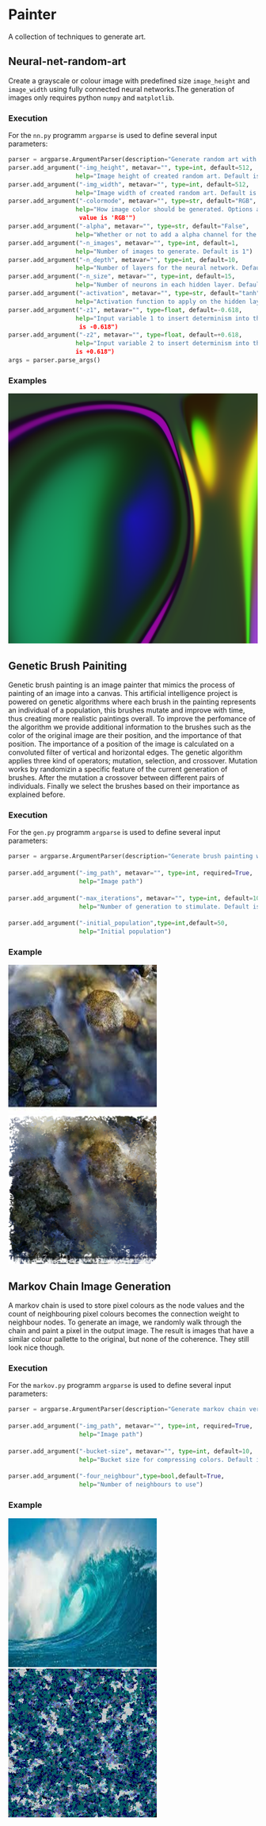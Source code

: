 # Painter

A collection of techniques to generate art.

## Neural-net-random-art

Create a grayscale or colour image with predefined size `image_height` and `image_width` using fully connected neural networks.The generation of images only requires python `numpy` and `matplotlib`.

### Execution

For the `nn.py` programm `argparse` is used to define several input parameters:

```python 
parser = argparse.ArgumentParser(description="Generate random art with a deep neural network")
parser.add_argument("-img_height", metavar="", type=int, default=512,
                   help="Image height of created random art. Default is 512") 
parser.add_argument("-img_width", metavar="", type=int, default=512,
                   help="Image width of created random art. Default is 512") 
parser.add_argument("-colormode", metavar="", type=str, default="RGB",
                   help="How image color should be generated. Options are ['BW', 'RGB', 'HSV', 'HSL']. By default this
                    value is 'RGB'")    
parser.add_argument("-alpha", metavar="", type=str, default="False",
                   help="Whether or not to add a alpha channel for the image. Default is False")
parser.add_argument("-n_images", metavar="", type=int, default=1,
                   help="Number of images to generate. Default is 1")    
parser.add_argument("-n_depth", metavar="", type=int, default=10,
                   help="Number of layers for the neural network. Default is 10") 
parser.add_argument("-n_size", metavar="", type=int, default=15,
                   help="Number of neurons in each hidden layer. Default is 15")
parser.add_argument("-activation", metavar="", type=str, default="tanh",
                   help="Activation function to apply on the hidden layers. Default is 'tanh'")      
parser.add_argument("-z1", metavar="", type=float, default=-0.618,
                   help="Input variable 1 to insert determinism into the random art. The value should be between -1 and 1. Default 
                    is -0.618")    
parser.add_argument("-z2", metavar="", type=float, default=+0.618,
                   help="Input variable 2 to insert determinism into the random art. The value should be between -1 and 1. Default 
                   is +0.618")
args = parser.parse_args()
```

### Examples

<img src="/assets/nn.png">

## Genetic Brush Painiting

Genetic brush painting is an image painter that mimics the process of painting of an image into a canvas. This artificial intelligence project is powered on genetic algorithms where each brush in the painting represents an individual of a population, this brushes mutate and improve with time, thus creating more realistic paintings overall. To improve the perfomance of the algorithm we provide additional information to the brushes such as the color of the original image are their position, and the importance of that position. The importance of a position of the image is calculated on a convoluted filter of vertical and horizontal edges. The genetic algorithm applies three kind of operators; mutation, selection, and crossover. Mutation works by randomizin a specific feature of the current generation of brushes. After the mutation a crossover between different pairs of individuals. Finally we select the brushes based on their importance as explained before.

### Execution

For the `gen.py` programm `argparse` is used to define several input parameters:

``` python
parser = argparse.ArgumentParser(description="Generate brush painting with genetic algorithm")
    
parser.add_argument("-img_path", metavar="", type=int, required=True,
                    help="Image path")
                    
parser.add_argument("-max_iterations", metavar="", type=int, default=1000,
                    help="Number of generation to stimulate. Default is 1000")
                    
parser.add_argument("-initial_population",type=int,default=50,
                    help="Initial population")
```

### Example
<p float="left">
  <img src="/assets/gen_1.jpg" width="300" />
  <img src="/assets/gen_2.png" width="300" /> 
</p>

## Markov Chain Image Generation

A markov chain is used to store pixel colours as the node values and the count of neighbouring pixel colours becomes the connection weight to neighbour nodes. To generate an image, we randomly walk through the chain and paint a pixel in the output image. The result is images that have a similar colour pallette to the original, but none of the coherence. They still look nice though.

### Execution

For the `markov.py` programm `argparse` is used to define several input parameters:

```python
parser = argparse.ArgumentParser(description="Generate markov chain version of your image")
    
parser.add_argument("-img_path", metavar="", type=int, required=True,
                    help="Image path")
                    
parser.add_argument("-bucket-size", metavar="", type=int, default=10,
                    help="Bucket size for compressing colors. Default is 10")
                    
parser.add_argument("-four_neighbour",type=bool,default=True,
                    help="Number of neighbours to use")

```

### Example

<p float="left">
  <img src="/assets/mc_1.jpg" width="300" />
  <img src="/assets/mc_2.jpg" width="300" /> 
</p>
